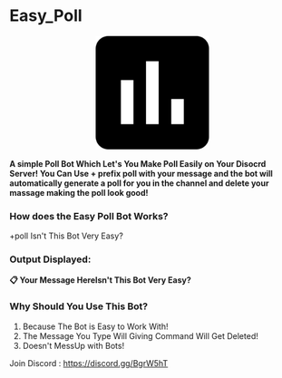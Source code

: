 # Easy_Poll
<center><img src="https://github.com/asubodh/Easy_Poll/blob/master/61054.png" alt="Logo of Easy Poll Discord Bot Showing Black Lines As Statistics! " width="200" height="200"></center>
 
<b>A simple Poll Bot Which Let's You Make Poll Easily on Your Disocrd Server! You Can Use + prefix poll with your message and the bot will automatically generate a poll for you in the channel and delete your massage making the poll look good!</b>

<h3><b>How does the Easy Poll Bot Works?</b></h3>

+poll Isn't This Bot Very Easy?

<h3><b>Output Displayed:</b></h3>



<b>📋 Your Message HereIsn't This Bot Very Easy? </b>

<h3><b>Why Should You Use This Bot?</b></h3>

1. Because The Bot is Easy to Work With!
2. The Message You Type Will Giving Command Will Get Deleted!
3. Doesn't MessUp with Bots!


Join Discord : https://discord.gg/BgrW5hT

